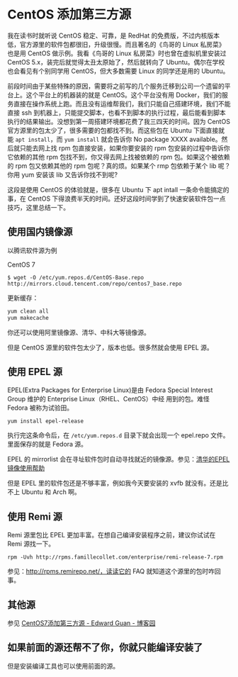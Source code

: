 # CentOS 添加第三方源

我在读书时就听说 CentOS 稳定、可靠，是 RedHat 的免费版，不过内核版本低，官方源里的软件包都很旧，升级很慢。而且著名的《鸟哥的 Linux 私房菜》也是用 CentOS 做示例。我看《鸟哥的 Linux 私房菜》时也曾在虚拟机里安装过 CentOS 5.x，装完后就觉得太丑太原始了，然后就转向了 Ubuntu。偶尔在学校也会看见有个别同学用 CentOS，但大多数需要 Linux 的同学还是用的 Ubuntu。

前段时间由于某些特殊的原因，需要将之前写的几个服务迁移到公司一个遗留的平台上。这个平台上的机器装的就是 CentOS。这个平台没有用 Docker，我们的服务直接在操作系统上跑。而且没有运维帮我们，我们只能自己搭建环境，我们不能直接 ssh 到机器上，只能提交脚本，也看不到脚本的执行过程，最后能看到脚本执行的结果输出。没想到第一周搭建环境都花费了我三四天的时间。因为 CentOS 官方源里的包太少了，很多需要的包都找不到。而这些包在 Ubuntu 下面直接就能 `apt install`，而 `yum install` 就会告诉你 No package XXXX available。然后就只能去网上找 rpm 包直接安装，如果你要安装的 rpm 包安装的过程中告诉你它依赖的其他 rpm 包找不到，你又得去网上找被依赖的 rpm 包。如果这个被依赖的 rpm 包又依赖其他的 rpm 包呢？真的烦。如果某个 rmp 包依赖于某个 lib 呢？你用 yum 安装该 lib 又告诉你找不到呢? 

这段是使用 CentOS 的体验就是，很多在 Ubuntu 下 apt intall 一条命令能搞定的事，在 CentOS 下得浪费半天的时间。还好这段时间学到了快速安装软件包一点技巧，这里总结一下。

## 使用国内镜像源

以腾讯软件源为例

CentOS 7

```shell
$ wget -O /etc/yum.repos.d/CentOS-Base.repo http://mirrors.cloud.tencent.com/repo/centos7_base.repo
```

更新缓存：

```bash
yum clean all
yum makecache
```

你还可以使用阿里镜像源、清华、中科大等镜像源。

但是 CentOS 源里的软件包太少了，版本也低。很多然就会使用 EPEL 源。

## 使用 EPEL 源

EPEL(Extra Packages for Enterprise Linux)是由 Fedora Special Interest Group 维护的 Enterprise Linux（RHEL、CentOS）中经 用到的包。难怪 Fedora 被称为试验田。

```shell
yum install epel-release
```

执行完这条命令后，在 `/etc/yum.repos.d` 目录下就会出现一个 epel.repo 文件。里面保存的就是 Fedora 源。

EPEL 的 mirrorlist 会在寻址软件包时自动寻找就近的镜像源。参见：[清华的EPEL 镜像使用帮助](https://mirror.tuna.tsinghua.edu.cn/help/epel/)

但是 EPEL 里的软件包还是不够丰富，例如我今天要安装的 xvfb 就没有。还是比不上 Ubuntu 和 Arch 啊。

## 使用 Remi 源

Remi 源里包比 EPEL 更加丰富。在想自己编译安装程序之前，建议你试试在 Remi 源找一下。

```shell
rpm -Uvh http://rpms.famillecollet.com/enterprise/remi-release-7.rpm
```

参见：http://rpms.remirepo.net/，读读它的 FAQ 就知道这个源里的包时咋回事。

## 其他源

参见 [CentOS7添加第三方源 - Edward Guan - 博客园](https://www.cnblogs.com/edward2013/p/5021308.html)

## 如果前面的源还帮不了你，你就只能编译安装了

但是安装编译工具也可以使用前面的源。

